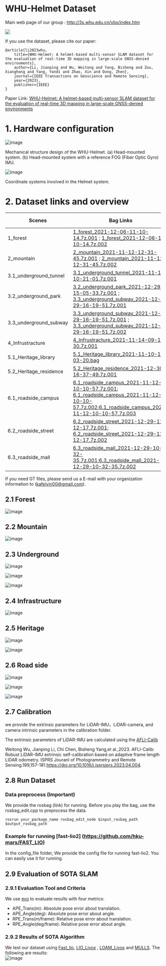 # WHU-Helmet Dataset

Main web page of our group : http://3s.whu.edu.cn/ybs/index.htm

![](https://pic.imgdb.cn/item/62b0366d0947543129e8cb24.jpg)

If you use the dataset, please cite our paper:

```
@article{li2023whu,
    title={WHU-Helmet: A helmet-based multi-sensor SLAM dataset for the evaluation of real-time 3D mapping in large-scale GNSS-denied environments},
    author={Li, Jianping and Wu, Weitong and Yang, Bisheng and Zou, Xianghong and Yang, Yandi and Zhao, Xin and Dong, Zhen},
    journal={IEEE Transactions on Geoscience and Remote Sensing},
    year={2023},
    publisher={IEEE}
}
```


Paper Link:
[ WHU-Helmet: A helmet-based multi-sensor SLAM dataset for the evaluation of real-time 3D mapping in large-scale GNSS-denied environments](https://ieeexplore.ieee.org/document/10123040/authors#authors)

# 1. Hardware configuration 

![image](https://user-images.githubusercontent.com/52630624/229660634-67254e65-dd60-4ed4-bc42-d0b896cfe5c8.png)

Mechanical structure design of the WHU-Helmet. (a) Head-mounted system. (b) Head-mounted system with a reference FOG (Fiber Optic Gyro) IMU.

![image](https://user-images.githubusercontent.com/52630624/229660876-3a5f2655-56f1-4bcf-93ca-6f520a5871c6.png)

Coordinate systems involved in the Helmet system.

# 2. Dataset links and overview

| Scenes | Bag Links | Scanner Type |
|--|--|--|
| 1_forest | [1_forest_2021-12-06-11-10-14.7z.001](https://researchdata.ntu.edu.sg/api/access/datafile/111016) ; [1_forest_2021-12-06-11-10-14.7z.002](https://researchdata.ntu.edu.sg/api/access/datafile/111015)|Livox Mid70
| 2_mountain | [2_mountain_2021-11-12-12-31-45.7z.001](https://researchdata.ntu.edu.sg/api/access/datafile/111018) ; [2_mountain_2021-11-12-12-31-45.7z.002](https://researchdata.ntu.edu.sg/api/access/datafile/111017)|Livox Mid70
|3.1_underground_tunnel|[3.1_underground_tunnel_2021-11-14-10-21-01.7z.001](https://researchdata.ntu.edu.sg/api/access/datafile/111019)|Livox Mid70
|3.2_underground_park|[3.2_underground_park_2021-12-29-15-05-33.7z.001](https://researchdata.ntu.edu.sg/api/access/datafile/111022) ; [3.3_underground_subway_2021-12-29-16-19-51.7z.001](https://researchdata.ntu.edu.sg/api/access/datafile/111021)|Livox AVIA
|3.3_underground_subway|[3.3_underground_subway_2021-12-29-16-19-51.7z.001](https://researchdata.ntu.edu.sg/api/access/datafile/111021) ; [3.3_underground_subway_2021-12-29-16-19-51.7z.002](https://researchdata.ntu.edu.sg/api/access/datafile/111020)|Livox AVIA
|4_Infrustracture|[4_Infrustracture_2021-11-14-09-18-30.7z.001](https://researchdata.ntu.edu.sg/api/access/datafile/111014)|Livox Mid70
|5.1_Heritage_library|[5.1_Heritage_library_2021-11-10-16-03-20.bag](https://researchdata.ntu.edu.sg/api/access/datafile/110602)|Livox Mid70
|5.2_Heritage_residence|[5.2_Heritage_residence_2021-12-30-16-37-49.7z.001](https://researchdata.ntu.edu.sg/api/access/datafile/111010)|Livox AVIA
|6.1_roadside_campus|[6.1_roadside_campus_2021-11-12-10-10-57.7z.001](https://researchdata.ntu.edu.sg/api/access/datafile/111011); [6.1_roadside_campus_2021-11-12-10-10-57.7z.002](https://researchdata.ntu.edu.sg/api/access/datafile/111012);[6.1_roadside_campus_2021-11-12-10-10-57.7z.003](https://researchdata.ntu.edu.sg/api/access/datafile/111013)|Livox Mid70
|6.2_roadside_street|[6.2_roadside_street_2021-12-29-11-12-17.7z.001](https://researchdata.ntu.edu.sg/api/access/datafile/111024); [6.2_roadside_street_2021-12-29-11-12-17.7z.002](https://researchdata.ntu.edu.sg/api/access/datafile/111025)|Livox AVIA
|6.3_roadside_mall|[6.3_roadside_mall_2021-12-29-10-32-35.7z.001](https://researchdata.ntu.edu.sg/api/access/datafile/112272);[6.3_roadside_mall_2021-12-29-10-32-35.7z.002](https://researchdata.ntu.edu.sg/api/access/datafile/112271)|Livox AVIA


If you need GT files, please send us a E-mail with your organization information to (kafeiyin00@gmail.com).  


## 2.1 Forest

![image](https://user-images.githubusercontent.com/52630624/229661132-b2f69659-47d2-4a15-85f2-8bad25b7edf6.png)

## 2.2 Mountain

![image](https://user-images.githubusercontent.com/52630624/229661157-c8d47a0c-deee-4c66-a616-f0df8d261f08.png)

## 2.3 Underground

![image](https://user-images.githubusercontent.com/52630624/229661197-8c3d84d6-1174-4b79-8382-8809972fe070.png)

![image](https://user-images.githubusercontent.com/52630624/229661222-0f3ba1a7-fa16-48f2-afdf-9ac6446b0ee8.png)

![image](https://user-images.githubusercontent.com/52630624/229661235-6b9b8a92-0e96-43f9-85bb-c389539ad8e0.png)

## 2.4 Infrastructure

![image](https://user-images.githubusercontent.com/52630624/229661266-0b8174c3-513c-4b2d-aece-797533f24a3d.png)

## 2.5 Heritage 

![image](https://user-images.githubusercontent.com/52630624/229661281-ec456620-8a16-40c0-adea-c496c41b8be0.png)

![image](https://user-images.githubusercontent.com/52630624/229661290-13c4f0b7-65f2-4fbb-8e09-ba28d72878fb.png)

## 2.6 Road side

![image](https://user-images.githubusercontent.com/52630624/229661320-a8e3a589-ec62-480c-89c1-bf54cd8778d7.png)

![image](https://user-images.githubusercontent.com/52630624/229661335-a2c742c5-b4c6-46d9-9f83-e0ce55e3eec6.png)

![image](https://user-images.githubusercontent.com/52630624/229661344-45ffc3fe-e494-431b-8d03-3dbdd49bc300.png)

## 2.7 Calibration
we provide the extrinsic parameters for LiDAR-IMU，LiDAR-camera, and camera intrinsic parameters in the calibration folder.

The extrinsic parameters of LiDAR-IMU are calculated using the [AFLI-Calib](https://www.sciencedirect.com/science/article/pii/S092427162300093X) 

Weitong Wu, Jianping Li, Chi Chen, Bisheng Yang,et al.,2023. AFLI-Calib: Robust LiDAR-IMU extrinsic self-calibration based on adaptive frame length LiDAR odometry. ISPRS Jouranl of Photogrammetry and Remote Sensing.199,157-181.https://doi.org/10.1016/j.isprsjprs.2023.04.004.

## 2.8 Run Dataset
### Data preprocess (Important)
We provide the rosbag (link) for running. Before you play the bag, use the rosbag_edit.cpp
to preprocess the data.


`rosrun your_package_name rosbag_edit_node $input_rosbag_path $output_rosbag_path
`
### Example for running [fast-lio2] (https://github.com/hku-mars/FAST_LIO)
In the config_file folder, We provide the config file  for running fast-lio2. You can easily use it for running.




## 2.9 Evaluation of SOTA SLAM
### 2.9.1 Evaluation Tool and Criteria 
We use [evo](https://github.com/MichaelGrupp/evo) to evaluate results with four metrics:  
* APE_Trans(m): Absolute pose error about translation.
* APE_Angle(deg): Absolute pose error about angle.
* RPE_Trans(m/frame): Relative pose error about translation.
* RPE_Angle(deg/frame): Relative pose error about angle.
### 2.9.2 Results of SOTA Algorithm
We test our dataset using [Fast_lio](https://github.com/hku-mars/FAST_LIO), [LIO_Livox](https://github.com/Livox-SDK/LIO-Livox) , [LOAM_Livox](https://github.com/hku-mars/loam_livox) and [MULLS](https://github.com/YuePanEdward/MULLS). The following are results:								
![image](https://user-images.githubusercontent.com/52630624/199044683-ebec2893-fd60-42a1-a96d-fada7ea65fee.png)









